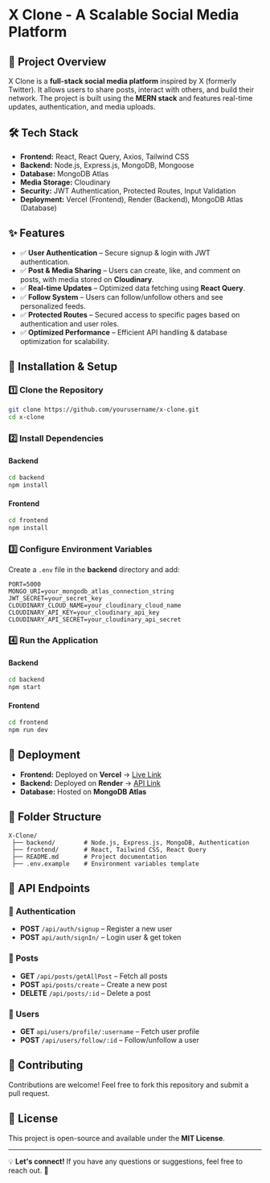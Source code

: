# X Clone - A Scalable Social Media Platform

## 🚀 Project Overview

X Clone is a **full-stack social media platform** inspired by X (formerly Twitter). It allows users to share posts, interact with others, and build their network. The project is built using the **MERN stack** and features real-time updates, authentication, and media uploads.

## 🛠 Tech Stack

- **Frontend:** React, React Query, Axios, Tailwind CSS
- **Backend:** Node.js, Express.js, MongoDB, Mongoose
- **Database:** MongoDB Atlas
- **Media Storage:** Cloudinary
- **Security:** JWT Authentication, Protected Routes, Input Validation
- **Deployment:** Vercel (Frontend), Render (Backend), MongoDB Atlas (Database)

## ✨ Features

- ✅ **User Authentication** – Secure signup & login with JWT authentication.
- ✅ **Post & Media Sharing** – Users can create, like, and comment on posts, with media stored on **Cloudinary**.
- ✅ **Real-time Updates** – Optimized data fetching using **React Query**.
- ✅ **Follow System** – Users can follow/unfollow others and see personalized feeds.
- ✅ **Protected Routes** – Secured access to specific pages based on authentication and user roles.
- ✅ **Optimized Performance** – Efficient API handling & database optimization for scalability.

## 📌 Installation & Setup

### 1️⃣ Clone the Repository

```bash
git clone https://github.com/yourusername/x-clone.git
cd x-clone
```

### 2️⃣ Install Dependencies

#### Backend

```bash
cd backend
npm install
```

#### Frontend

```bash
cd frontend
npm install
```

### 3️⃣ Configure Environment Variables

Create a `.env` file in the **backend** directory and add:

```env
PORT=5000
MONGO_URI=your_mongodb_atlas_connection_string
JWT_SECRET=your_secret_key
CLOUDINARY_CLOUD_NAME=your_cloudinary_cloud_name
CLOUDINARY_API_KEY=your_cloudinary_api_key
CLOUDINARY_API_SECRET=your_cloudinary_api_secret
```

### 4️⃣ Run the Application

#### Backend

```bash
cd backend
npm start
```

#### Frontend

```bash
cd frontend
npm run dev
```

## 🚀 Deployment

- **Frontend:** Deployed on **Vercel** → [Live Link](https://x-clone-23.vercel.app/)
- **Backend:** Deployed on **Render** → [API Link](https://x-clone-0cpa.onrender.com/)
- **Database:** Hosted on **MongoDB Atlas**

## 📂 Folder Structure

```
X-Clone/
 ├── backend/        # Node.js, Express.js, MongoDB, Authentication
 ├── frontend/       # React, Tailwind CSS, React Query
 ├── README.md       # Project documentation
 ├── .env.example    # Environment variables template
```

## 📜 API Endpoints

### 🔹 Authentication

- **POST** `/api/auth/signup` – Register a new user
- **POST** `api/auth/signIn/` – Login user & get token

### 🔹 Posts

- **GET** `/api/posts/getAllPost` – Fetch all posts
- **POST** `api/posts/create` – Create a new post
- **DELETE** `/api/posts/:id` – Delete a post

### 🔹 Users

- **GET** `api/users/profile/:username` – Fetch user profile
- **POST** `/api/users/follow/:id` – Follow/unfollow a user

## 🤝 Contributing

Contributions are welcome! Feel free to fork this repository and submit a pull request.

## 📃 License

This project is open-source and available under the **MIT License**.

---

💡 **Let's connect!** If you have any questions or suggestions, feel free to reach out. 🚀
